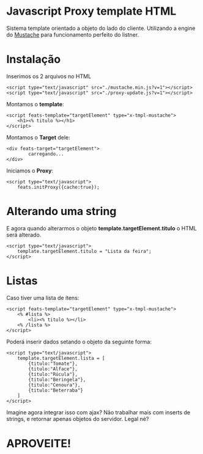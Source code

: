
# Javascript Proxy template HTML
Sistema template orientado a objeto do lado do cliente.
Utilizando a engine do [Mustache](https://github.com/janl/mustache.js) para funcionamento perfeito do listner.


# Instalação
Inserimos os 2 arquivos no HTML 

    <script type="text/javascript" src="./mustache.min.js?v=1"></script>
	<script type="text/javascript" src="./proxy-update.js?v=1"></script>

Montamos o **template**:

	<script feats-template="targetElement" type="x-tmpl-mustache">
		<h1><% titulo %></h1>
	</script>
Montamos o **Target** dele:
	
    <div feats-target="targetElement">
    		carregando...
    </div>

Iniciamos o **Proxy**:

	<script type="text/javascript">
		feats.initProxy({cache:true});

# Alterando uma string

E agora quando alterarmos o objeto **template.targetElement.titulo** o HTML será alterado.
	<script type="text/javascript">
		feats.initProxy({cache:true}); </script>


	<script type="text/javascript">
		template.targetElement.titulo = "Lista da feira";
	</script>

# Listas
Caso tiver uma lista de ítens:

    <script feats-template="targetElement" type="x-tmpl-mustache">
   		<% #lista %>
    		<li><% titulo %></li>
    	<% /lista %>
    </script>
Poderá inserir dados setando o objeto da seguinte forma:

    <script type="text/javascript">
	    template.targetElement.lista = [
		    {titulo:"Tomate"},
		    {titulo:"Alface"},
		    {titulo:"Rúcula"},
		    {titulo:"Beringela"},
		    {titulo:"Cenoura"},
		    {titulo:"Beterraba"}
	    ]
    </script>


Imagine agora integrar isso com ajax?
Não trabalhar mais com inserts de strings, e retornar apenas objetos do servidor.   Legal né?

# APROVEITE!